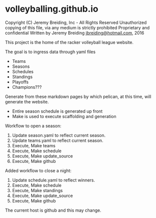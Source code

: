 # volleyballing.github.io
Copyright (C) Jeremy Breiding, Inc - All Rights Reserved
Unauthorized copying of this file, via any medium is strictly prohibited
Proprietary and confidential
Written by Jeremy Breiding jbreiding@hotmail.com, 2016

This project is the home of the racker volleyball league website.

The goal is to ingress data through yaml files
 * Teams
 * Seasons
 * Schedules
 * Standings
 * Playoffs
 * Champions???

Generate from these markdown pages by which pelican, at this time, will generate the website.
 * Entire season schedule is generated up front
 * Make is used to execute scaffolding and generation

Workflow to open a season:
 1. Update season.yaml to reflect current season.
 2. Update teams.yaml to reflect current season.
 3. Execute, Make teams
 4. Execute, Make schedule
 5. Execute, Make update_source
 6. Execute, Make github

Added workflow to close a night:
 1. Update schedule.yaml to reflect winners.
 2. Execute, Make schedule
 3. Execute, Make standings
 4. Execute, Make update_source
 5. Execute, Make github

The current host is github and this may change.
